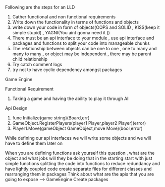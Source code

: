 Following are the steps for an LLD 
1. Gather functional and non functional requirements
2. Write down the functionality in terms of functions and objects 
3. write down your code in form of objects(OOPS and SOLID , KISS(keep it simple stupid) , YAGNI(You aint gonna need it ))
4. There must be an api interface to your module , use api interface and packages and functions to split your code into manageable chunks 
5. The relationship between objects can be one to one , one to many and many to many , or object may be independent , there may be parent child relationship 
6. Try catch comment logs 
7. try not to have cyclic dependency amongst packages  

Game Engine

Functional Requirement
1. Taking a game and having the ability to play it through AI  

Api Design
1. func Initialize(game string)(Board,err)
2. GameObject.RegisterPlayers(player1 Player,player2 Player)(error)
3. Player1.Move(gameObject GameObject,move Move)(bool,error)

While defining our api interfaces we will write some objects and we will have to define them later on 

When you are defining functions ask yourself this question , what are the object and what jobs will they be doing that in the starting start with just simple
functions
splitting the code into functions to reduce redundancy and have lightly coupled code 
create separate files for different classes and rearranging them in packages 
Think about what are the apis that you are going to expose --> GameEngine
Create packages 
